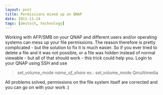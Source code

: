 ```yaml
---
layout: post
title: Permissions mixed up on QNAP
date: 2011-11-24
tags: [deutsch, technology]
---
```



Working with AFP/SMB on your QNAP and different users and/or operating systems can mess up your file permissions. The reason therefore is pretty complicated - but the solution to fix it is much easier.
So if you ever tried to delete a file and it was not possible, or a file was hidden instead of normal viewable - but all of that should work - this trick could help you.
Login to your QNAP using SSH and use

> set_volume_mode _name_of_share_
> ex.: set_volume_mode Qmultimedia

All problems solved, permissions on the file system itself are corrected and you can go on with your work :)
